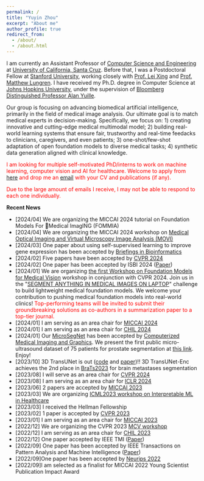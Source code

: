 ```yaml
---
permalink: /
title: "Yuyin Zhou"
excerpt: "About me"
author_profile: true
redirect_from: 
  - /about/
  - /about.html
---
```


I am currently an Assistant Professor of [Computer Science and Engineering](https://engineering.ucsc.edu/departments/computer-science-and-engineering) at [University of California, Santa Cruz](https://www.ucsc.edu/). Before that, I was a Postdoctoral Fellow at [Stanford University](https://www.stanford.edu/), working closely with [Prof. Lei Xing](https://med.stanford.edu/xinglab.html) and [Prof. Matthew Lungren](https://profiles.stanford.edu/matthew-lungren). I have received my Ph.D. degree in Computer Science at [Johns Hopkins University](https://www.jhu.edu/), under the supervision of [Bloomberg Distinguished Professor Alan Yuille](http://www.cs.jhu.edu/~ayuille/).

Our group is focusing on advancing biomedical artificial intelligence, primarily in the field of medical image analysis. Our ultimate goal is to match medical experts in decision-making. Specifically, we focus on: 1) creating innovative and cutting-edge medical multimodal model; 2) building real-world learning systems that ensure fair, trustworthy and real-time feedacks to clinicians, caregivers, and even patients; 3) one-shot/few-shot adaptation of open foundation models to diverse medical tasks; 4) synthetic data generation aligned with clinical knowledge.


<span style="color: red;">I am looking for multiple self-motivated PhD/interns to work on machine learning, computer vision and AI for healthcare. Welcome to apply from [here](https://grad.soe.ucsc.edu/admissions) and drop me an [email](mailto:yzhou284@ucsc.edu) with your CV and publications (if any). </span>

<span style="color: red;">Due to the large amount of emails I receive, I may not be able to respond to each one individually. </span>

**Recent News**
- [2024/04] We are organizing the MICCAI 2024 tutorial on Foundation Models For Medical ImagING (FOMMIA)
- [2024/04] We are organizing the MICCAI 2024 workshop on [Medical Optical Imaging and Virtual Microscopy Image Analysis (MOVI)](https://sites.google.com/view/movi2024)
- [2024/03] One paper about using self-supervised learning to improve gene expression has been accepted by [Briefings in Bioinformatics](https://academic.oup.com/bib) 
- [2024/02] Five papers have been accepted by [CVPR 2024](https://cvpr.thecvf.com/)
- [2024/02] One paper has been accepted by ISBI 2024 ([Paper](https://arxiv.org/pdf/2310.02906.pdf))
- [2024/01] We are organizing [the first Workshop on Foundation Models for Medical Vision](https://fmv-cvpr24workshop.github.io/) workshop in conjunction with CVPR 2024. Join us in the "[SEGMENT ANYTHING IN MEDICAL IMAGES ON LAPTOP](https://www.codabench.org/competitions/1847/)" challenge to build lightweight medical foundation models. We welcome your contribution to pushing medical foundation models into real-world clinics! <span style="color: red;">Top-performing teams will be invited to submit their groundbreaking solutions as co-authors in a summarization paper to a top-tier journal.</span>
- [2024/01] I am serving as an area chair for [MICCAI 2024](http://www.miccai.org/)
- [2024/01] I am serving as an area chair for [CHIL 2024](https://www.chilconference.org/)
- [2024/01] Our [MicroSegNet](https://github.com/mirthAI/MicroSegNet) has been accepted by [Computerized Medical Imaging and Graphics](https://www.sciencedirect.com/journal/computerized-medical-imaging-and-graphics). We present the first public micro-ultrasound dataset of 75 patients for prostate segmentation at [this link](https://zenodo.org/records/10475293). Enjoy!
- [2023/10] 3D TransUNet is out ([code](https://github.com/Beckschen/3D-TransUNet/tree/main) and [paper](https://arxiv.org/abs/2310.07781))!! 3D TransUNet-Enc achieves the 2nd place in [BraTs2023](https://www.synapse.org/#!Synapse:syn51156910/wiki/622345) for brain metastases segmentation
- [2023/08] I will serve as an area chair for [CVPR 2024](https://cvpr.thecvf.com/)
- [2023/08] I am serving as an area chair for [ICLR 2024](https://iclr.cc/Conferences/2024)
- [2023/06] 2 papers are accepted by [MICCAI 2023](http://www.miccai.org/)
- [2023/03] We are organizing [ICML2023 workshop on Interpretable ML in Healthcare](https://sites.google.com/view/imlh2023/)
- [2023/03] I received the Hellman Fellowship
- [2023/02] 1 paper is accepted by [CVPR 2023](https://cvpr2023.thecvf.com/)
- [2023/01] I am serving as an area chair for [MICCAI 2023](http://www.miccai.org/)
- [2022/12] We are organizing the CVPR 2023 [MCV workshop](https://sites.google.com/view/cvprmcv23/)
- [2022/12] I am serving as an area chair for [CHIL 2023](https://www.chilconference.org/)
- [2022/12] One paper accepted by IEEE TMI ([Paper](https://arxiv.org/pdf/2205.08576.pdf))
- [2022/09] One paper has been accepted by IEEE Transactions on Pattern Analysis and Machine Intelligence ([Paper](https://ieeexplore.ieee.org/abstract/document/9906428))
- [2022/09]One paper has been accepted by [Neurips 2022](https://nips.cc/)
- [2022/09]I am selected as a finalist for MICCAI 2022 Young Scientist Publication Impact Award
